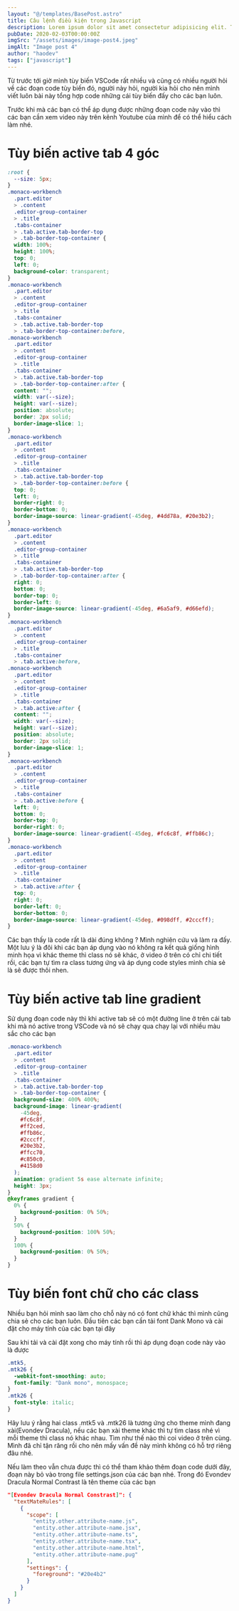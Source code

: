 ```yaml
---
layout: "@/templates/BasePost.astro"
title: Câu lệnh điều kiện trong Javascript
description: Lorem ipsum dolor sit amet consectetur adipisicing elit. Tenetur vero esse non molestias eos excepturi.
pubDate: 2020-02-03T00:00:00Z
imgSrc: "/assets/images/image-post4.jpeg"
imgAlt: "Image post 4"
author: "haodev"
tags: ["javascript"]
---
```


Từ trước tới giờ mình tùy biến VSCode rất nhiều và cũng có nhiều người hỏi về các đoạn code tùy biến đó, người này hỏi, người kia hỏi cho nên mình viết luôn bài này tổng hợp code những cái tùy biến đấy cho các bạn luôn.

Trước khi mà các bạn có thể áp dụng được những đoạn code này vào thì các bạn cần xem video này trên kênh Youtube của mình để có thể hiểu cách làm nhé.

# Tùy biến active tab 4 góc

```css
:root {
  --size: 5px;
}
.monaco-workbench
  .part.editor
  > .content
  .editor-group-container
  > .title
  .tabs-container
  > .tab.active.tab-border-top
  > .tab-border-top-container {
  width: 100%;
  height: 100%;
  top: 0;
  left: 0;
  background-color: transparent;
}
.monaco-workbench
  .part.editor
  > .content
  .editor-group-container
  > .title
  .tabs-container
  > .tab.active.tab-border-top
  > .tab-border-top-container:before,
.monaco-workbench
  .part.editor
  > .content
  .editor-group-container
  > .title
  .tabs-container
  > .tab.active.tab-border-top
  > .tab-border-top-container:after {
  content: "";
  width: var(--size);
  height: var(--size);
  position: absolute;
  border: 2px solid;
  border-image-slice: 1;
}
.monaco-workbench
  .part.editor
  > .content
  .editor-group-container
  > .title
  .tabs-container
  > .tab.active.tab-border-top
  > .tab-border-top-container:before {
  top: 0;
  left: 0;
  border-right: 0;
  border-bottom: 0;
  border-image-source: linear-gradient(-45deg, #4dd78a, #20e3b2);
}
.monaco-workbench
  .part.editor
  > .content
  .editor-group-container
  > .title
  .tabs-container
  > .tab.active.tab-border-top
  > .tab-border-top-container:after {
  right: 0;
  bottom: 0;
  border-top: 0;
  border-left: 0;
  border-image-source: linear-gradient(-45deg, #6a5af9, #d66efd);
}
.monaco-workbench
  .part.editor
  > .content
  .editor-group-container
  > .title
  .tabs-container
  > .tab.active:before,
.monaco-workbench
  .part.editor
  > .content
  .editor-group-container
  > .title
  .tabs-container
  > .tab.active:after {
  content: "";
  width: var(--size);
  height: var(--size);
  position: absolute;
  border: 2px solid;
  border-image-slice: 1;
}
.monaco-workbench
  .part.editor
  > .content
  .editor-group-container
  > .title
  .tabs-container
  > .tab.active:before {
  left: 0;
  bottom: 0;
  border-top: 0;
  border-right: 0;
  border-image-source: linear-gradient(-45deg, #fc6c8f, #ffb86c);
}
.monaco-workbench
  .part.editor
  > .content
  .editor-group-container
  > .title
  .tabs-container
  > .tab.active:after {
  top: 0;
  right: 0;
  border-left: 0;
  border-bottom: 0;
  border-image-source: linear-gradient(-45deg, #098dff, #2cccff);
}
```

Các bạn thấy là code rất là dài đúng không ? Mình nghiên cứu và làm ra đấy. Một lưu ý là đôi khi các bạn áp dụng vào nó không ra kết quả giống hình minh họa vì khác theme thì class nó sẽ khác, ở video ở trên có chỉ chi tiết rồi, các bạn tự tìm ra class tương ứng và áp dụng code styles mình chia sẻ là sẽ được thôi nhen.

# Tùy biến active tab line gradient

Sử dụng đoạn code này thì khi active tab sẽ có một đường line ở trên cái tab khi mà nó active trong VSCode và nó sẽ chạy qua chạy lại với nhiều màu sắc cho các bạn

```css
.monaco-workbench
  .part.editor
  > .content
  .editor-group-container
  > .title
  .tabs-container
  > .tab.active.tab-border-top
  > .tab-border-top-container {
  background-size: 400% 400%;
  background-image: linear-gradient(
    -45deg,
    #fc6c8f,
    #ff2ced,
    #ffb86c,
    #2cccff,
    #20e3b2,
    #ffcc70,
    #c850c0,
    #4158d0
  );
  animation: gradient 5s ease alternate infinite;
  height: 3px;
}
@keyframes gradient {
  0% {
    background-position: 0% 50%;
  }
  50% {
    background-position: 100% 50%;
  }
  100% {
    background-position: 0% 50%;
  }
}
```

# Tùy biến font chữ cho các class

Nhiều bạn hỏi mình sao làm cho chỗ này nó có font chữ khác thì mình cũng chia sẻ cho các bạn luôn. Đầu tiên các bạn cần tải font Dank Mono và cài đặt cho máy tính của các bạn tại đây

Sau khi tải và cài đặt xong cho máy tính rồi thì áp dụng đoạn code này vào là được

```css
.mtk5,
.mtk26 {
  -webkit-font-smoothing: auto;
  font-family: "Dank mono", monospace;
}
.mtk26 {
  font-style: italic;
}
```

Hãy lưu ý rằng hai class .mtk5 và .mtk26 là tương ứng cho theme mình đang xài(Evondev Dracula), nếu các bạn xài theme khác thì tự tìm class nhé vì mỗi theme thì class nó khác nhau. Tìm như thế nào thì coi video ở trên cùng. Mình đã chỉ tận răng rồi cho nên mấy vấn đề này mình không có hỗ trợ riêng đâu nhé.

Nếu làm theo vẫn chưa được thì có thể tham khảo thêm đoạn code dưới đây, đoạn này bỏ vào trong file settings.json của các bạn nhé. Trong đó Evondev Dracula Normal Contrast là tên theme của các bạn

```json
"[Evondev Dracula Normal Constrast]": {
  "textMateRules": [
    {
      "scope": [
        "entity.other.attribute-name.js",
        "entity.other.attribute-name.jsx",
        "entity.other.attribute-name.ts",
        "entity.other.attribute-name.tsx",
        "entity.other.attribute-name.html",
        "entity.other.attribute-name.pug"
      ],
      "settings": {
        "foreground": "#20e4b2"
      }
    }
  ]
}
```
